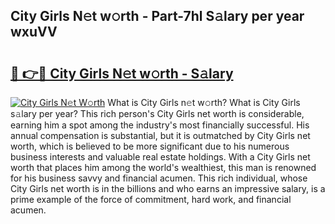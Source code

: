 ## City Girls N𝚎t w𝚘rth - Part-7hl S𝚊lary per year wxuVV

# <h2><a href="http://gc4eg0p.nevu.top/?p=City+Girls">🔗 👉🔴 City Girls N𝚎t w𝚘rth - S𝚊lary</a></h2>

[![City Girls N𝚎t W𝚘rth](https://i.imgur.com/Oavwk0R.jpeg)](http://gc4eg0p.nevu.top/?p=City+Girls)
What is City Girls n𝚎t w𝚘rth? What is City Girls s𝚊lary per year?
This rich person's City Girls net worth is considerable, earning him a spot among the industry's most financially successful. His annual compensation is substantial, but it is outmatched by City Girls net worth, which is believed to be more significant due to his numerous business interests and valuable real estate holdings. With a City Girls net worth that places him among the world's wealthiest, this man is renowned for his business savvy and financial acumen. This rich individual, whose City Girls net worth is in the billions and who earns an impressive salary, is a prime example of the force of commitment, hard work, and financial acumen.
